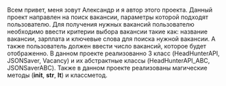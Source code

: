 Всем привет, меня зовут Александр  и я автор этого проекта. 
Данный проект направлен на поиск вакансии, параметры которой подходят пользователю. 
Для получения нужных вакансий пользователю необходимо ввести критерии выбора вакансии такие как: название вакансии, зарплата и ключевые слова для поиска нужной вакансии. 
А также пользователь должен ввести число вакансий, которое будет отображенно.
В данном проекте реализованно 3 класс (HeadHunterAPI, JSONSaver, Vacancy) и их абстрактные классы (HeadHunterAPI_ABC, JSONSaverABC).
Также в данном проекте реализованы магические методы (__init__, __str__, __lt__) и классметод.
